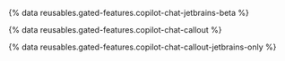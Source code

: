 {% data reusables.gated-features.copilot-chat-jetbrains-beta %}

{% data reusables.gated-features.copilot-chat-callout %}

{% data reusables.gated-features.copilot-chat-callout-jetbrains-only %}
